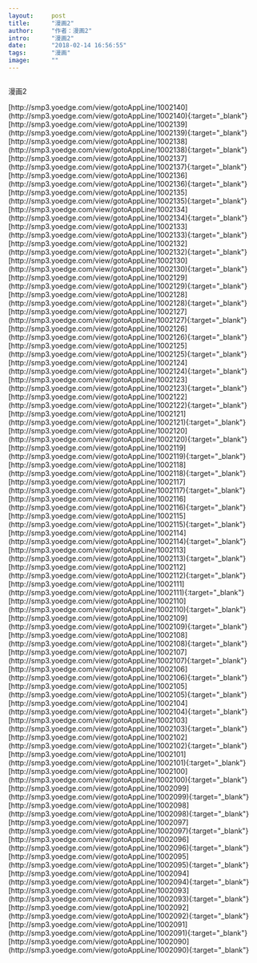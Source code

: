 ```yaml
---
layout:     post
title:      "漫画2"
author:     "作者：漫画2"
intro:      "漫画2"
date:       "2018-02-14 16:56:55"
tags:       "漫画"
image:      ""
---
```

<div style="text-align: center">
<p><img src=""/></p>
</div>
<p class="post-meta">
<span>漫画2</span>
</p>
[http://smp3.yoedge.com/view/gotoAppLine/1002140](http://smp3.yoedge.com/view/gotoAppLine/1002140){:target="_blank"}
[http://smp3.yoedge.com/view/gotoAppLine/1002139](http://smp3.yoedge.com/view/gotoAppLine/1002139){:target="_blank"}
[http://smp3.yoedge.com/view/gotoAppLine/1002138](http://smp3.yoedge.com/view/gotoAppLine/1002138){:target="_blank"}
[http://smp3.yoedge.com/view/gotoAppLine/1002137](http://smp3.yoedge.com/view/gotoAppLine/1002137){:target="_blank"}
[http://smp3.yoedge.com/view/gotoAppLine/1002136](http://smp3.yoedge.com/view/gotoAppLine/1002136){:target="_blank"}
[http://smp3.yoedge.com/view/gotoAppLine/1002135](http://smp3.yoedge.com/view/gotoAppLine/1002135){:target="_blank"}
[http://smp3.yoedge.com/view/gotoAppLine/1002134](http://smp3.yoedge.com/view/gotoAppLine/1002134){:target="_blank"}
[http://smp3.yoedge.com/view/gotoAppLine/1002133](http://smp3.yoedge.com/view/gotoAppLine/1002133){:target="_blank"}
[http://smp3.yoedge.com/view/gotoAppLine/1002132](http://smp3.yoedge.com/view/gotoAppLine/1002132){:target="_blank"}
[http://smp3.yoedge.com/view/gotoAppLine/1002130](http://smp3.yoedge.com/view/gotoAppLine/1002130){:target="_blank"}
[http://smp3.yoedge.com/view/gotoAppLine/1002129](http://smp3.yoedge.com/view/gotoAppLine/1002129){:target="_blank"}
[http://smp3.yoedge.com/view/gotoAppLine/1002128](http://smp3.yoedge.com/view/gotoAppLine/1002128){:target="_blank"}
[http://smp3.yoedge.com/view/gotoAppLine/1002127](http://smp3.yoedge.com/view/gotoAppLine/1002127){:target="_blank"}
[http://smp3.yoedge.com/view/gotoAppLine/1002126](http://smp3.yoedge.com/view/gotoAppLine/1002126){:target="_blank"}
[http://smp3.yoedge.com/view/gotoAppLine/1002125](http://smp3.yoedge.com/view/gotoAppLine/1002125){:target="_blank"}
[http://smp3.yoedge.com/view/gotoAppLine/1002124](http://smp3.yoedge.com/view/gotoAppLine/1002124){:target="_blank"}
[http://smp3.yoedge.com/view/gotoAppLine/1002123](http://smp3.yoedge.com/view/gotoAppLine/1002123){:target="_blank"}
[http://smp3.yoedge.com/view/gotoAppLine/1002122](http://smp3.yoedge.com/view/gotoAppLine/1002122){:target="_blank"}
[http://smp3.yoedge.com/view/gotoAppLine/1002121](http://smp3.yoedge.com/view/gotoAppLine/1002121){:target="_blank"}
[http://smp3.yoedge.com/view/gotoAppLine/1002120](http://smp3.yoedge.com/view/gotoAppLine/1002120){:target="_blank"}
[http://smp3.yoedge.com/view/gotoAppLine/1002119](http://smp3.yoedge.com/view/gotoAppLine/1002119){:target="_blank"}
[http://smp3.yoedge.com/view/gotoAppLine/1002118](http://smp3.yoedge.com/view/gotoAppLine/1002118){:target="_blank"}
[http://smp3.yoedge.com/view/gotoAppLine/1002117](http://smp3.yoedge.com/view/gotoAppLine/1002117){:target="_blank"}
[http://smp3.yoedge.com/view/gotoAppLine/1002116](http://smp3.yoedge.com/view/gotoAppLine/1002116){:target="_blank"}
[http://smp3.yoedge.com/view/gotoAppLine/1002115](http://smp3.yoedge.com/view/gotoAppLine/1002115){:target="_blank"}
[http://smp3.yoedge.com/view/gotoAppLine/1002114](http://smp3.yoedge.com/view/gotoAppLine/1002114){:target="_blank"}
[http://smp3.yoedge.com/view/gotoAppLine/1002113](http://smp3.yoedge.com/view/gotoAppLine/1002113){:target="_blank"}
[http://smp3.yoedge.com/view/gotoAppLine/1002112](http://smp3.yoedge.com/view/gotoAppLine/1002112){:target="_blank"}
[http://smp3.yoedge.com/view/gotoAppLine/1002111](http://smp3.yoedge.com/view/gotoAppLine/1002111){:target="_blank"}
[http://smp3.yoedge.com/view/gotoAppLine/1002110](http://smp3.yoedge.com/view/gotoAppLine/1002110){:target="_blank"}
[http://smp3.yoedge.com/view/gotoAppLine/1002109](http://smp3.yoedge.com/view/gotoAppLine/1002109){:target="_blank"}
[http://smp3.yoedge.com/view/gotoAppLine/1002108](http://smp3.yoedge.com/view/gotoAppLine/1002108){:target="_blank"}
[http://smp3.yoedge.com/view/gotoAppLine/1002107](http://smp3.yoedge.com/view/gotoAppLine/1002107){:target="_blank"}
[http://smp3.yoedge.com/view/gotoAppLine/1002106](http://smp3.yoedge.com/view/gotoAppLine/1002106){:target="_blank"}
[http://smp3.yoedge.com/view/gotoAppLine/1002105](http://smp3.yoedge.com/view/gotoAppLine/1002105){:target="_blank"}
[http://smp3.yoedge.com/view/gotoAppLine/1002104](http://smp3.yoedge.com/view/gotoAppLine/1002104){:target="_blank"}
[http://smp3.yoedge.com/view/gotoAppLine/1002103](http://smp3.yoedge.com/view/gotoAppLine/1002103){:target="_blank"}
[http://smp3.yoedge.com/view/gotoAppLine/1002102](http://smp3.yoedge.com/view/gotoAppLine/1002102){:target="_blank"}
[http://smp3.yoedge.com/view/gotoAppLine/1002101](http://smp3.yoedge.com/view/gotoAppLine/1002101){:target="_blank"}
[http://smp3.yoedge.com/view/gotoAppLine/1002100](http://smp3.yoedge.com/view/gotoAppLine/1002100){:target="_blank"}
[http://smp3.yoedge.com/view/gotoAppLine/1002099](http://smp3.yoedge.com/view/gotoAppLine/1002099){:target="_blank"}
[http://smp3.yoedge.com/view/gotoAppLine/1002098](http://smp3.yoedge.com/view/gotoAppLine/1002098){:target="_blank"}
[http://smp3.yoedge.com/view/gotoAppLine/1002097](http://smp3.yoedge.com/view/gotoAppLine/1002097){:target="_blank"}
[http://smp3.yoedge.com/view/gotoAppLine/1002096](http://smp3.yoedge.com/view/gotoAppLine/1002096){:target="_blank"}
[http://smp3.yoedge.com/view/gotoAppLine/1002095](http://smp3.yoedge.com/view/gotoAppLine/1002095){:target="_blank"}
[http://smp3.yoedge.com/view/gotoAppLine/1002094](http://smp3.yoedge.com/view/gotoAppLine/1002094){:target="_blank"}
[http://smp3.yoedge.com/view/gotoAppLine/1002093](http://smp3.yoedge.com/view/gotoAppLine/1002093){:target="_blank"}
[http://smp3.yoedge.com/view/gotoAppLine/1002092](http://smp3.yoedge.com/view/gotoAppLine/1002092){:target="_blank"}
[http://smp3.yoedge.com/view/gotoAppLine/1002091](http://smp3.yoedge.com/view/gotoAppLine/1002091){:target="_blank"}
[http://smp3.yoedge.com/view/gotoAppLine/1002090](http://smp3.yoedge.com/view/gotoAppLine/1002090){:target="_blank"}


